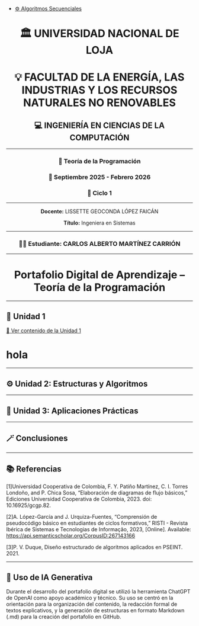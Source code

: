 - [⚙️ Algoritmos Secuenciales](#hola)


<div align="center">

<h1>🏛️ UNIVERSIDAD NACIONAL DE LOJA</h1>
<h1>💡 FACULTAD DE LA ENERGÍA, LAS INDUSTRIAS Y LOS RECURSOS NATURALES NO RENOVABLES</h1>
<h2>💻 INGENIERÍA EN CIENCIAS DE LA COMPUTACIÓN</h2>

<hr>

<h3>📘 Teoría de la Programación</h2>
<h3>📅 Septiembre 2025 - Febrero 2026</h3>
<h3>🧩 Ciclo 1</h3>

<hr>


<p><b>Docente:</b> LISSETTE GEOCONDA LÓPEZ FAICÁN</p>
<p><b>Título:</b> Ingeniera en Sistemas</p>

<hr>

<h3>👨‍🎓 Estudiante: CARLOS ALBERTO MARTÍNEZ CARRIÓN</h3>

<hr>

<h1>Portafolio Digital de Aprendizaje – Teoría de la
Programación</h1>

</div>

---



## 🧩 Unidad 1
[🔗 Ver contenido de la Unidad 1](Unidad1.md)

# hola
---

## ⚙️ Unidad 2: Estructuras y Algoritmos  

---

## 🧠 Unidad 3: Aplicaciones Prácticas  

---

## 🪄 Conclusiones  

---

## 📚 Referencias  

[1]Universidad Cooperativa de Colombia, F. Y. Patiño Martínez, C. I. Torres Londoño, and P. Chica Sosa, “Elaboración de diagramas de flujo básicos,” Ediciones Universidad Cooperativa de Colombia, 2023. doi: 10.16925/gcgp.82.

[2]A. López-García and J. Urquiza-Fuentes, “Comprensión de pseudocódigo básico en estudiantes de ciclos formativos,” RISTI - Revista Ibérica de Sistemas e Tecnologias de Informação, 2023, [Online]. Available: https://api.semanticscholar.org/CorpusID:267143166

[3]P. V. Duque, Diseño estructurado de algoritmos aplicados en PSEINT. 2021.
  

---

## 🤖 Uso de IA Generativa  

Durante el desarrollo del portafolio digital se utilizó la herramienta ChatGPT de OpenAI como apoyo académico y técnico.
Su uso se centró en la orientación para la organización del contenido, la redacción formal de textos explicativos, y la generación de estructuras en formato Markdown (.md) para la creación del portafolio en GitHub.
